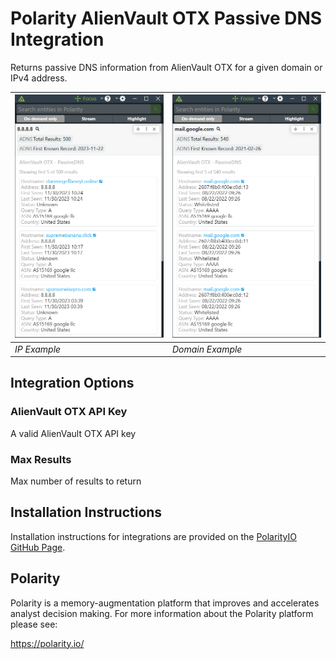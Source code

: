 # Polarity AlienVault OTX Passive DNS Integration

Returns passive DNS information from AlienVault OTX for a given domain or IPv4 address.

| ![image](images/overlay-ip.png) | ![](images/overlay-domain.png) 
|---------------------------------|--------------------------------|
| *IP Example*                    | *Domain Example*               |

## Integration Options

### AlienVault OTX API Key
A valid AlienVault OTX API key

### Max Results
Max number of results to return

## Installation Instructions
Installation instructions for integrations are provided on the [PolarityIO GitHub Page](https://polarityio.github.io/).

## Polarity
Polarity is a memory-augmentation platform that improves and accelerates analyst decision making. For more information about the Polarity platform please see:

https://polarity.io/
